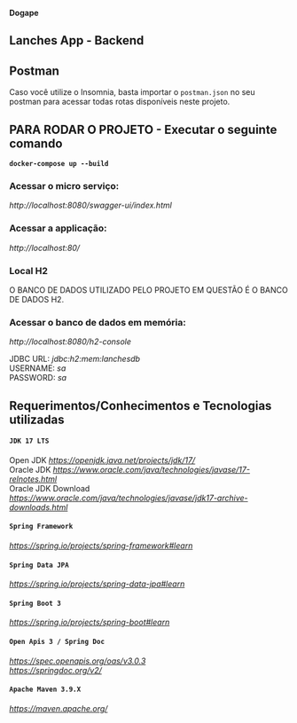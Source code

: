 **Dogape**   

## Lanches App - Backend

## Postman
Caso você utilize o Insomnia, basta importar o `postman.json` no seu postman para acessar todas rotas disponíveis neste projeto.

## PARA RODAR O PROJETO - Executar o seguinte comando
**`docker-compose up --build`**

### Acessar o micro serviço:
_http://localhost:8080/swagger-ui/index.html_

### Acessar a applicação:
_http://localhost:80/_

### Local H2
O BANCO DE DADOS UTILIZADO PELO PROJETO EM QUESTÃO É O BANCO DE DADOS H2.

### Acessar o banco de dados em memória:    
_http://localhost:8080/h2-console_

JDBC URL: _jdbc:h2:mem:lanchesdb_
\
USERNAME: _sa_
\
PASSWORD: _sa_

## Requerimentos/Conhecimentos e Tecnologias utilizadas

#### **`JDK 17 LTS`**   
   Open JDK _https://openjdk.java.net/projects/jdk/17/_  
   Oracle JDK _https://www.oracle.com/java/technologies/javase/17-relnotes.html_  
   Oracle JDK Download _https://www.oracle.com/java/technologies/javase/jdk17-archive-downloads.html_
   
#### **`Spring Framework`**   
   _https://spring.io/projects/spring-framework#learn_

#### **`Spring Data JPA`**   
   _https://spring.io/projects/spring-data-jpa#learn_
   
#### **`Spring Boot 3`**   
   _https://spring.io/projects/spring-boot#learn_

#### **`Open Apis 3 / Spring Doc`**   
   _https://spec.openapis.org/oas/v3.0.3_    
   _https://springdoc.org/v2/_

#### **`Apache Maven 3.9.X`**   
   _https://maven.apache.org/_